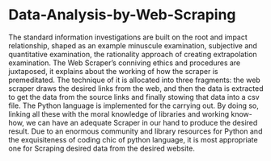 # Data-Analysis-by-Web-Scraping
The standard information investigations are built on the root and impact relationship, shaped as an example minuscule examination, subjective and quantitative examination, the rationality approach of creating extrapolation examination. The Web Scraper’s conniving ethics and procedures are juxtaposed, it explains about the working of how the scraper is premeditated. The technique of it is allocated into three fragments: the web scraper draws the desired links from the web, and then the data is extracted to get the data from the source links and finally stowing that data into a csv file. The Python language is implemented for the carrying out. By doing so, linking all these with the moral knowledge of libraries and working know-how, we can have an adequate Scraper in our hand to produce the desired result. Due to an enormous community and library resources for Python and the exquisiteness of coding chic of python language, it is most appropriate one for Scraping desired data from the desired website.
